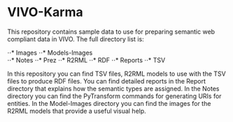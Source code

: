 # VIVO-Karma

This repository contains sample data to use for preparing semantic web compliant data in VIVO. The full directory list is:

⋅⋅* Images
⋅⋅* Models-Images	
⋅⋅* Notes
⋅⋅* Prez
⋅⋅* R2RML
⋅⋅* RDF
⋅⋅* Reports
⋅⋅* TSV

In this repository you can find TSV files, R2RML models to use with the TSV files to produce RDF  files.  You can find detailed reports in the Report directory that explains how the semantic types are assigned. In the Notes directory you can find the PyTransform commands for generating URIs for entities. In the Model-Images directory you can find the images for the R2RML models that provide a useful visual help. 
